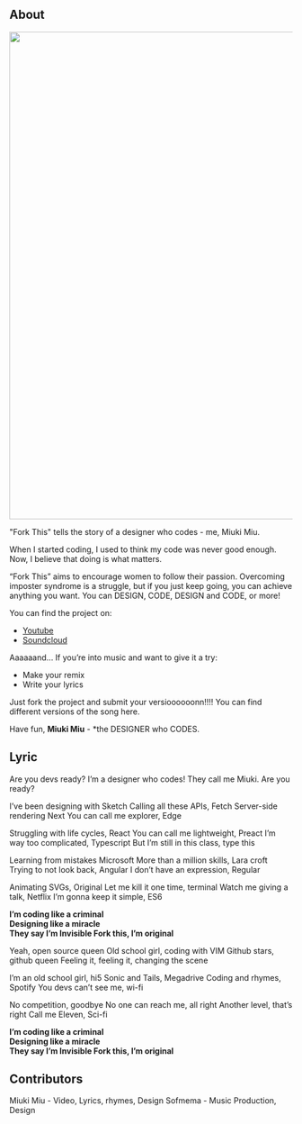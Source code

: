 ## About

<div align="center" markdown="1">
  <img src="https://raw.githubusercontent.com/miukimiu/fork-this/master/images/miukimiu-fork-this%402x.png" width="866">
</div>

"Fork This" tells the story of a designer who codes - me, Miuki Miu.

When I started coding, I used to think my code was never good enough.
Now, I believe that doing is what matters.

“Fork This” aims to encourage women to follow their passion.
Overcoming imposter syndrome is a struggle, but if you just keep going, you can achieve anything you want. You can DESIGN, CODE, DESIGN and CODE, or more!

You can find the project on:

- [Youtube](https://youtu.be/bUmWcF0GSA4)
- [Soundcloud](https://soundcloud.com/miukimiu/fork-this)

Aaaaaand... If you’re into music and want to give it a try:

- Make your remix
- Write your lyrics

Just fork the project and submit your versioooooonn!!!! You can find different versions of the song here.

Have fun,
**Miuki Miu** - \*the DESIGNER who CODES.

## Lyric

Are you devs ready?
I’m a designer who codes!
They call me Miuki.
Are you ready?

I’ve been designing with Sketch
Calling all these APIs, Fetch
Server-side rendering Next
You can call me explorer, Edge

Struggling with life cycles, React
You can call me lightweight, Preact
I’m way too complicated, Typescript
But I’m still in this class, type this

Learning from mistakes Microsoft
More than a million skills, Lara croft
Trying to not look back, Angular
I don’t have an expression, Regular

Animating SVGs, Original
Let me kill it one time, terminal
Watch me giving a talk, Netflix
I’m gonna keep it simple, ES6

**I’m coding like a criminal  
Designing like a miracle  
They say I’m Invisible
Fork this, I’m original**

Yeah, open source queen
Old school girl, coding with VIM
Github stars, github queen
Feeling it, feeling it, changing the scene

I’m an old school girl, hi5
Sonic and Tails, Megadrive
Coding and rhymes, Spotify
You devs can’t see me, wi-fi

No competition, goodbye
No one can reach me, all right
Another level, that’s right
Call me Eleven, Sci-fi

**I’m coding like a criminal  
Designing like a miracle  
They say I’m Invisible
Fork this, I’m original**

## Contributors

Miuki Miu - Video, Lyrics, rhymes, Design
Sofmema - Music Production, Design
